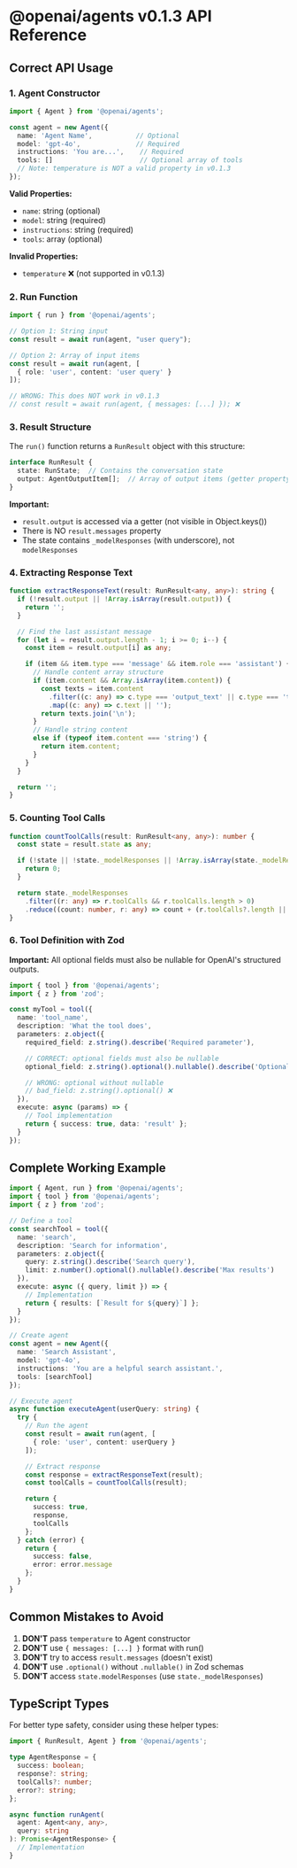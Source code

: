 # @openai/agents v0.1.3 API Reference

## Correct API Usage

### 1. Agent Constructor

```typescript
import { Agent } from '@openai/agents';

const agent = new Agent({
  name: 'Agent Name',           // Optional
  model: 'gpt-4o',              // Required
  instructions: 'You are...',    // Required
  tools: []                      // Optional array of tools
  // Note: temperature is NOT a valid property in v0.1.3
});
```

**Valid Properties:**
- `name`: string (optional)
- `model`: string (required)
- `instructions`: string (required)
- `tools`: array (optional)

**Invalid Properties:**
- `temperature` ❌ (not supported in v0.1.3)

### 2. Run Function

```typescript
import { run } from '@openai/agents';

// Option 1: String input
const result = await run(agent, "user query");

// Option 2: Array of input items
const result = await run(agent, [
  { role: 'user', content: 'user query' }
]);

// WRONG: This does NOT work in v0.1.3
// const result = await run(agent, { messages: [...] }); ❌
```

### 3. Result Structure

The `run()` function returns a `RunResult` object with this structure:

```typescript
interface RunResult {
  state: RunState;  // Contains the conversation state
  output: AgentOutputItem[];  // Array of output items (getter property)
}
```

**Important:**
- `result.output` is accessed via a getter (not visible in Object.keys())
- There is NO `result.messages` property
- The state contains `_modelResponses` (with underscore), not `modelResponses`

### 4. Extracting Response Text

```typescript
function extractResponseText(result: RunResult<any, any>): string {
  if (!result.output || !Array.isArray(result.output)) {
    return '';
  }

  // Find the last assistant message
  for (let i = result.output.length - 1; i >= 0; i--) {
    const item = result.output[i] as any;

    if (item && item.type === 'message' && item.role === 'assistant') {
      // Handle content array structure
      if (item.content && Array.isArray(item.content)) {
        const texts = item.content
          .filter((c: any) => c.type === 'output_text' || c.type === 'text')
          .map((c: any) => c.text || '');
        return texts.join('\n');
      }
      // Handle string content
      else if (typeof item.content === 'string') {
        return item.content;
      }
    }
  }

  return '';
}
```

### 5. Counting Tool Calls

```typescript
function countToolCalls(result: RunResult<any, any>): number {
  const state = result.state as any;

  if (!state || !state._modelResponses || !Array.isArray(state._modelResponses)) {
    return 0;
  }

  return state._modelResponses
    .filter((r: any) => r.toolCalls && r.toolCalls.length > 0)
    .reduce((count: number, r: any) => count + (r.toolCalls?.length || 0), 0);
}
```

### 6. Tool Definition with Zod

**Important:** All optional fields must also be nullable for OpenAI's structured outputs.

```typescript
import { tool } from '@openai/agents';
import { z } from 'zod';

const myTool = tool({
  name: 'tool_name',
  description: 'What the tool does',
  parameters: z.object({
    required_field: z.string().describe('Required parameter'),

    // CORRECT: optional fields must also be nullable
    optional_field: z.string().optional().nullable().describe('Optional parameter'),

    // WRONG: optional without nullable
    // bad_field: z.string().optional() ❌
  }),
  execute: async (params) => {
    // Tool implementation
    return { success: true, data: 'result' };
  }
});
```

## Complete Working Example

```typescript
import { Agent, run } from '@openai/agents';
import { tool } from '@openai/agents';
import { z } from 'zod';

// Define a tool
const searchTool = tool({
  name: 'search',
  description: 'Search for information',
  parameters: z.object({
    query: z.string().describe('Search query'),
    limit: z.number().optional().nullable().describe('Max results')
  }),
  execute: async ({ query, limit }) => {
    // Implementation
    return { results: [`Result for ${query}`] };
  }
});

// Create agent
const agent = new Agent({
  name: 'Search Assistant',
  model: 'gpt-4o',
  instructions: 'You are a helpful search assistant.',
  tools: [searchTool]
});

// Execute agent
async function executeAgent(userQuery: string) {
  try {
    // Run the agent
    const result = await run(agent, [
      { role: 'user', content: userQuery }
    ]);

    // Extract response
    const response = extractResponseText(result);
    const toolCalls = countToolCalls(result);

    return {
      success: true,
      response,
      toolCalls
    };
  } catch (error) {
    return {
      success: false,
      error: error.message
    };
  }
}
```

## Common Mistakes to Avoid

1. **DON'T** pass `temperature` to Agent constructor
2. **DON'T** use `{ messages: [...] }` format with run()
3. **DON'T** try to access `result.messages` (doesn't exist)
4. **DON'T** use `.optional()` without `.nullable()` in Zod schemas
5. **DON'T** access `state.modelResponses` (use `state._modelResponses`)

## TypeScript Types

For better type safety, consider using these helper types:

```typescript
import { RunResult, Agent } from '@openai/agents';

type AgentResponse = {
  success: boolean;
  response?: string;
  toolCalls?: number;
  error?: string;
};

async function runAgent(
  agent: Agent<any, any>,
  query: string
): Promise<AgentResponse> {
  // Implementation
}
```